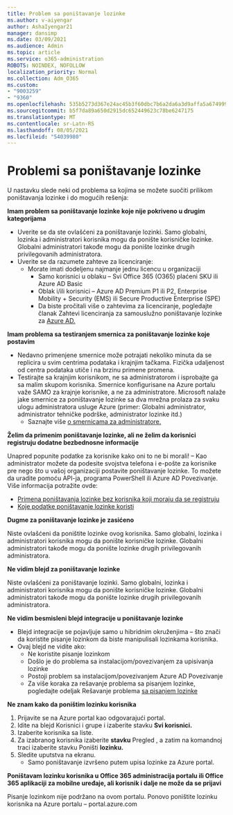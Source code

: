 ```yaml
---
title: Problem sa poništavanje lozinke
ms.author: v-aiyengar
author: AshaIyengar21
manager: dansimp
ms.date: 03/09/2021
ms.audience: Admin
ms.topic: article
ms.service: o365-administration
ROBOTS: NOINDEX, NOFOLLOW
localization_priority: Normal
ms.collection: Adm_O365
ms.custom:
- "9003259"
- "9360"
ms.openlocfilehash: 535b5273d367e24ac45b3f60dbc7b6a2da6a3d9affa5a67499989d19a1904768
ms.sourcegitcommit: b5f7da89a650d2915dc652449623c78be6247175
ms.translationtype: MT
ms.contentlocale: sr-Latn-RS
ms.lasthandoff: 08/05/2021
ms.locfileid: "54039980"
---
```

# <a name="problems-resetting-password"></a>Problemi sa poništavanje lozinke

U nastavku slede neki od problema sa kojima se možete suočiti prilikom poništavanja lozinke i do mogućih rešenja:

**Imam problem sa poništavanje lozinke koje nije pokriveno u drugim kategorijama**

- Uverite se da ste ovlašćeni za poništavanje lozinki. Samo globalni, lozinka i administratori korisnika mogu da ponište korisničke lozinke. Globalni administratori takođe mogu da ponište lozinke drugih privilegovanih administratora.
- Uverite se da razumete zahteve za licenciranje:
    - Morate imati dodeljenu najmanje jednu licencu u organizaciji
        - Samo korisnici u oblaku – Svi Office 365 (O365) plaćeni SKU ili Azure AD Basic
        - Oblak i/ili korisnici – Azure AD Premium P1 ili P2, Enterprise Mobility + Security (EMS) ili Secure Productive Enterprise (SPE)
        - Da biste pročitali više o zahtevima za licenciranje, pogledajte članak Zahtevi licenciranja za samouslužno poništavanje lozinke za [Azure AD.](https://docs.microsoft.com/azure/active-directory/active-directory-passwords-licensing?WT.mc_id=Portal-Microsoft_Azure_Support)

**Imam problema sa testiranjem smernica za poništavanje lozinke koje postavim**

- Nedavno primenjene smernice može potrajati nekoliko minuta da se replicira u svim centrima podataka i krajnjim tačkama. Fizička udaljenost od centra podataka utiče i na brzinu primene promena.
- Testirajte sa krajnjim korisnikom, ne sa administratorom i isprobajte ga sa malim skupom korisnika. Smernice konfigurisane na Azure portalu važe SAMO za krajnje korisnike, a ne za administratore. Microsoft nalaže jake smernice za poništavanje lozinke sa dva mrežna prolaza za svaku ulogu administratora usluge Azure (primer: Globalni administrator, administrator tehničke podrške, administrator lozinke itd.)
    - Saznajte više [o smernicama za administratore.](https://docs.microsoft.com/azure/active-directory/active-directory-passwords-policy?WT.mc_id=Portal-Microsoft_Azure_Support#administrator-password-policy-differences)

**Želim da primenim poništavanje lozinke, ali ne želim da korisnici registruju dodatne bezbednosne informacije**

Unapred popunite podatke za korisnike kako oni to ne bi morali! – Kao administrator možete da podesite svojstva telefona i e-pošte za korisnike pre nego što u vašoj organizaciji postavite poništavanje lozinke. To možete da uradite pomoću API-ja, programa PowerShell ili Azure AD Povezivanje. Više informacija potražite ovde:
- [Primena poništavanja lozinke bez korisnika koji moraju da se registruju](https://docs.microsoft.com/azure/active-directory/active-directory-passwords-policy?WT.mc_id=Portal-Microsoft_Azure_Support#administrator-password-policy-differences)
- [Koje podatke poništavanje lozinke koristi](https://docs.microsoft.com/azure/active-directory/active-directory-passwords-data?WT.mc_id=Portal-Microsoft_Azure_Support)

**Dugme za poništavanje lozinke je zasićeno**

Niste ovlašćeni da poništite lozinke ovog korisnika. Samo globalni, lozinka i administratori korisnika mogu da ponište korisničke lozinke. Globalni administratori takođe mogu da ponište lozinke drugih privilegovanih administratora.

**Ne vidim blejd za poništavanje lozinke**

Niste ovlašćeni za poništavanje lozinki. Samo globalni, lozinka i administratori korisnika mogu da ponište korisničke lozinke. Globalni administratori takođe mogu da ponište lozinke drugih privilegovanih administratora.

**Ne vidim besmisleni blejd integracije u poništavanje lozinke**

- Blejd integracije se pojavljuje samo u hibridnim okruženjima – što znači da koristite pisanje lozinkom da biste manipulisali lozinkama korisnika.
- Ovaj blejd ne vidite ako:
    - Ne koristite pisanje lozinkom
    - Došlo je do problema sa instalacijom/povezivanjem za upisivanja lozinke
    - Postoji problem sa instalacijom/povezivanjem Azure AD Povezivanje
    - Za više koraka za rešavanje problema sa pisanjem lozinke, pogledajte odeljak Rešavanje problema [sa pisanjem lozinke](https://docs.microsoft.com/azure/active-directory/active-directory-passwords-data?WT.mc_id=Portal-Microsoft_Azure_Support)

**Ne znam kako da poništim lozinku korisnika**

1. Prijavite se na Azure portal kao odgovarajući portal.
1. Idite na blejd Korisnici i grupe i izaberite stavku **Svi korisnici.**
1. Izaberite korisnika sa liste.
1. Za izabranog korisnika izaberite **stavku** Pregled , a zatim na komandnoj traci izaberite stavku Poništi **lozinku.**
1. Sledite uputstva na ekranu.
    - Samo poništavanje izvršeno putem upisa lozinke za Azure portal.

**Poništavam lozinku korisnika u Office 365 administracija portalu ili Office 365 aplikaciji za mobilne uređaje, ali korisnik i dalje ne može da se prijavi**

Pisanje lozinkom nije podržano na ovom portalu. Ponovo poništite lozinku korisnika na Azure portalu – portal.azure.com

